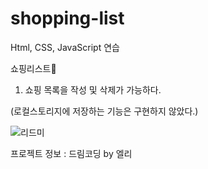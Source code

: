 # shopping-list

Html, CSS, JavaScript 연습

쇼핑리스트📑


1. 쇼핑 목록을 작성 및 삭제가 가능하다.

(로컬스토리지에 저장하는 기능은 구현하지 않았다.)

![리드미](https://user-images.githubusercontent.com/67947887/90142773-c0b40b80-ddb7-11ea-8d0c-50f02e220fce.png)


프로젝트 정보 : 드림코딩 by 엘리
